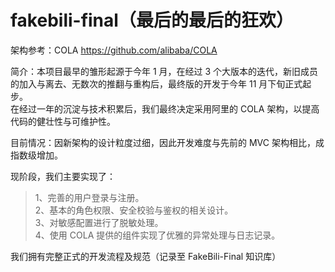 # fakebili-final（最后的最后的狂欢）
架构参考：COLA https://github.com/alibaba/COLA  

简介：本项目最早的雏形起源于今年 1 月，在经过 3 个大版本的迭代，新旧成员的加入与离去、无数次的推翻与重构后，最终版的开发于今年 11 月下旬正式起步。  
在经过一年的沉淀与技术积累后，我们最终决定采用阿里的 COLA 架构，以提高代码的健壮性与可维护性。  

目前情况：因新架构的设计粒度过细，因此开发难度与先前的 MVC 架构相比，成指数级增加。  

现阶段，我们主要实现了：  
> 1、完善的用户登录与注册。  
> 2、基本的角色权限、安全校验与鉴权的相关设计。  
> 3、对敏感配置进行了脱敏处理。  
> 4、使用 COLA 提供的组件实现了优雅的异常处理与日志记录。  

我们拥有完整正式的开发流程及规范（记录至 FakeBili-Final 知识库）
